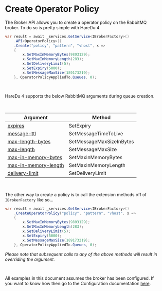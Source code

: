 # Create Operator Policy

The Broker API allows you to create a operator policy on the RabbitMQ broker. To do so is pretty simple with HareDu 4.

```c#
var result = await _services.GetService<IBrokerFactory>()
    .API<OperatorPolicy>()
    .Create("policy", "pattern", "vhost", x =>
    {
        x.SetMaxInMemoryBytes(9803129);
        x.SetMaxInMemoryLength(283);
        x.SetDeliveryLimit(5);
        x.SetExpiry(5000);
        x.SetMessageMaxSize(189173219);
    }, OperatorPolicyAppliedTo.Queues, 0);
```
<br>

HareDu 4 supports the below RabbitMQ arguments during queue creation.

<br>

| Argument | Method |
| --- | --- |
| [expires](https://www.rabbitmq.com/ttl.html#queue-ttl) | SetExpiry |
| [message-ttl](https://www.rabbitmq.com/ttl.html#message-ttl-using-policy) | SetMessageTimeToLive |
| [max-length-bytes](https://www.rabbitmq.com/parameters.html#operator-policies) | SetMessageMaxSizeInBytes |
| [max-length](https://www.rabbitmq.com/parameters.html#operator-policies) | SetMessageMaxSize |
| [max-in-memory-bytes](https://www.rabbitmq.com/maxlength.html) | SetMaxInMemoryBytes |
| [max-in-memory-length](https://www.rabbitmq.com/maxlength.html) | SetMaxInMemoryLength |
| [delivery-limit](https://www.rabbitmq.com/blog/2020/04/20/rabbitmq-gets-an-ha-upgrade/) | SetDeliveryLimit |

<br>

The other way to create a policy is to call the extension methods off of ```IBrokerFactory``` like so...

```c#
var result = await _services.GetService<IBrokerFactory>()
    .CreateOperatorPolicy("policy", "pattern", "vhost", x =>
    {
        x.SetMaxInMemoryBytes(9803129);
        x.SetMaxInMemoryLength(283);
        x.SetDeliveryLimit(5);
        x.SetExpiry(5000);
        x.SetMessageMaxSize(189173219);
    }, OperatorPolicyAppliedTo.Queues, 0);
```

*Please note that subsequent calls to any of the above methods will result in overriding the argument.*

<br>

All examples in this document assumes the broker has been configured. If you want to know how then go to the Configuration documentation [here](https://github.com/ahives/HareDu3/blob/master/docs/configuration.md).

